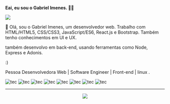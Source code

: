  **Eai, eu sou o Gabriel Imenes. 👨‍💻**
 
 <div>
    <a target='_blank' href="https://www.linkedin.com/in/gabriel-imenes/">
        <img src="https://img.shields.io/badge/LinkedIn-0077B5?style=for-the-badge&logo=linkedin&logoColor=white">
    </a>
</div>

<p>👋 Olá, sou o Gabriel Imenes, um desenvolvedor web. Trabalho com HTML/HTML5, CSS/CSS3, JavaScript/ES6, React.js e Bootstrap. Também tenho conhecimentos em UI e UX.

também desenvolvo em back-end, usando ferramentas como Node, Express e Adonis.

:)

Pessoa Desenvolvedora Web | Software Engineer | Front-end | linux . </p>

<p>
  <img alt="tec" src="https://img.shields.io/badge/JavaScript-323330?style=for-the-badge&logo=javascript&logoColor=F7DF1E" />
  <img alt="tec" src="https://img.shields.io/badge/Node.js-43853D?style=for-the-badge&logo=node.js&logoColor=white" />
  <img alt="tec" src="https://img.shields.io/badge/Sass-CC6699?style=for-the-badge&logo=sass&logoColor=white" />
  <img alt="tec" src="https://img.shields.io/badge/React-20232A?style=for-the-badge&logo=react&logoColor=61DAFB" />
  <img alt="tec" src="https://img.shields.io/badge/Vue.js-35495E?style=for-the-badge&logo=vue.js&logoColor=4FC08D" />
 <img alt="tec" src="https://img.shields.io/badge/MySQL-00000F?style=for-the-badge&logo=mysql&logoColor=white" />
 <img alt="tec" src="https://img.shields.io/badge/sequelize-323330?style=for-the-badge&logo=sequelize&logoColor=blue" />
  <img alt="tec" src="https://img.shields.io/badge/Linux-FCC624?style=for-the-badge&logo=linux&logoColor=black" />
</p>

 <hr width = “1” size = “10”>
<p  align="center">
  <a href="https://github.com/imenesg">
   
  <img align="center" src="https://github-readme-stats.vercel.app/api/top-langs/?username=imenesg&layout=compact&langs_count=7&theme=dark"/>
   </p>
  


